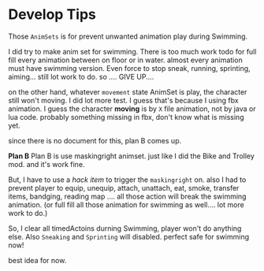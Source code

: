 # Develop Tips

Those `AnimSets` is for prevent unwanted animation play during Swimming.

I did try to make anim set for swimming. 
There is too much work todo for full fill every animation between on floor or in water.
almost every animation must have swimming version. 
Even force to stop sneak, running, sprinting, aiming... still lot work to do.
so .... GIVE UP....

on the other hand, whatever `movement` state AnimSet is play, 
the character still won't moving.
I did lot more test. I guess that's because I using fbx animation.
I guess the character **moving** is by `X` file animation, not by java or lua code. 
probably something missing in fbx, don't know what is missing yet.

since there is no document for this, plan B comes up.

**Plan B**
Plan B is use maskingright animset. just like I did the Bike and Trolley mod.
and it's work fine.

But, I have to use a *hack item* to trigger the `maskingright` on.
also I had to prevent player to equip, unequip, attach, unattach, eat, smoke, transfer items, bandging, reading map ....
all those action will break the swimming animation.
(or full fill all those animation for swimming as well.... lot more work to do.) 

So, I clear all timedActoins durning Swimming, player won't do anything else.
Also `Sneaking` and `Sprinting` will disabled.
perfect safe for swimming now!

best idea for now.
